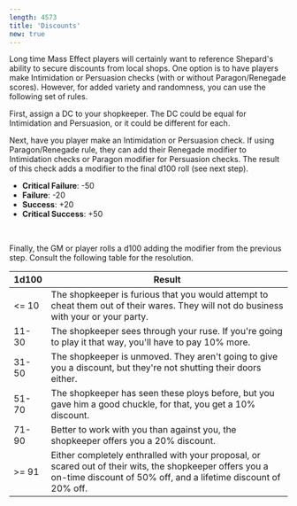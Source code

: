 ```yaml
---
length: 4573
title: 'Discounts'
new: true
---
```


Long time Mass Effect players will certainly want to reference Shepard's ability to secure discounts from local shops. One option
is to have players make Intimidation or Persuasion checks (with or without Paragon/Renegade scores). However, for
added variety and randomness, you can use the following set of rules.

First, assign a DC to your shopkeeper. The DC could be equal for Intimidation and Persuasion, or it could be different for each.

Next, have you player make an Intimidation or Persuasion check. If using Paragon/Renegade rule, they can add their Renegade modifier to
Intimidation checks or Paragon modifier for Persuasion checks. The result of this check adds a modifier to the final d100 roll (see next step).

- __Critical Failure__: -50
- __Failure__: -20
- __Success__: +20
- __Critical Success__: +50

<br>

Finally, the GM or player rolls a d100 adding the modifier from the previous step. Consult the following table for the resolution.

1d100 | Result
--- | ---
<= 10 | The shopkeeper is furious that you would attempt to cheat them out of their wares. They will not do business with your or your party.
11-30 | The shopkeeper sees through your ruse. If you're going to play it that way, you'll have to pay 10% more.
31-50 | The shopkeeper is unmoved. They aren't going to give you a discount, but they're not shutting their doors either.
51-70 | The shopkeeper has seen these ploys before, but you gave him a good chuckle, for that, you get a 10% discount.
71-90 | Better to work with you than against you, the shopkeeper offers you a 20% discount.
>= 91 | Either completely enthralled with your proposal, or scared out of their wits, the shopkeeper offers you a on-time discount of 50% off, and a lifetime discount of 20% off.

<source-reference pages="66-67" source="basic"></source-reference>